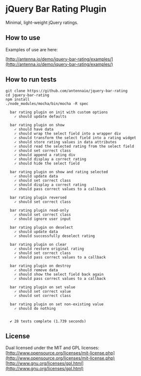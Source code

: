 jQuery Bar Rating Plugin
========================

Minimal, light-weight jQuery ratings.

How to use
----------

Examples of use are here:

[http://antenna.io/demo/jquery-bar-rating/examples/](http://antenna.io/demo/jquery-bar-rating/examples/)

How to run tests
----------------

```
git clone https://github.com/antennaio/jquery-bar-rating
cd jquery-bar-rating
npm install
./node_modules/mocha/bin/mocha -R spec

  bar rating plugin on init with custom options
    ✓ should update defaults

  bar rating plugin on show
    ✓ should have data
    ✓ should wrap the select field into a wrapper div
    ✓ should transform the select field into a rating widget
    ✓ should store rating values in data attributes
    ✓ should read the selected rating from the select field
    ✓ should set correct class
    ✓ should append a rating div
    ✓ should display a correct rating
    ✓ should hide the select field

  bar rating plugin on show and rating selected
    ✓ should update data
    ✓ should set correct class
    ✓ should display a correct rating
    ✓ should pass correct values to a callback

  bar rating plugin reversed
    ✓ should set correct class

  bar rating plugin read-only
    ✓ should set correct class
    ✓ should ignore user input

  bar rating plugin on deselect
    ✓ should update data
    ✓ should successfully deselect rating

  bar rating plugin on clear
    ✓ should restore original rating
    ✓ should set correct class
    ✓ should pass correct values to a callback

  bar rating plugin on destroy
    ✓ should remove data
    ✓ should show the select field back again
    ✓ should pass correct values to a callback

  bar rating plugin on set value
    ✓ should set correct value
    ✓ should set correct class

  bar rating plugin on set non-existing value
    ✓ should do nothing


  ✔ 28 tests complete (1.739 seconds)

```

License
-------

Dual licensed under the MIT and GPL licenses:<br />
[http://www.opensource.org/licenses/mit-license.php](http://www.opensource.org/licenses/mit-license.php)<br />
[http://www.gnu.org/licenses/gpl.html](http://www.gnu.org/licenses/gpl.html)
